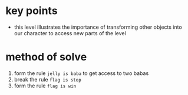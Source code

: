 # key points
* this level illustrates the importance of transforming other objects into our character to access new parts of the level
# method of solve
1) form the rule `jelly is baba` to get access to two babas
2) break the rule `flag is stop`
3) form the rule `flag is win`
